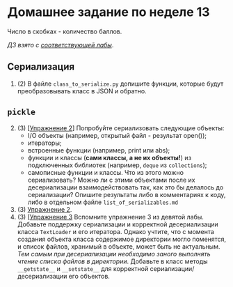 # Домашнее задание по неделе 13
Число в скобках - количество баллов.

_ДЗ взято с [соответствующей лабы](http://cs.mipt.ru/advanced_python/lessons/lab13.html)_.

## Сериализация
1. (2) В файле `class_to_serialize.py` допишите функции, которые будут преобразовывать класс в JSON и обратно.

## `pickle`
2. (3) [[Упражнение 2](http://cs.mipt.ru/advanced_python/lessons/lab13.html#o1)] Попробуйте сериализовать следующие объекты:
    - I/O объекты (например, открытый файл - результат open());
    - итераторы;
    - встроенные функции (например, print или abs);
    - функции и классы (**сами классы, а не их объекты!**) из подключенных библиотек (например, `deque` из `collections`);
    - самописные функции и классы.
Что из этого можно сериализовать?
Можно ли с этими объектами после их десериализации взаимодействовать так, как это бы делалось до сериализации?
Опишите результаты либо в комментариях к коду, либо в отдельном файле `list_of_serializables.md`
3. (3) [Упражнение 2](http://cs.mipt.ru/advanced_python/lessons/lab13.html#o2).
4. (3) [[Упражнение 3](http://cs.mipt.ru/advanced_python/lessons/lab13.html#o3) 
Вспомните упражнение 3 из девятой лабы.
Добавьте поддержку сериализации и корректной десериализации класса `TextLoader` и его итератора.
Однако учтите, что с момента создания объекта класса содержимое директории могло поменятся, и список файлов, хранимый в объекте, может быть не актуальным.
_Тем самым при десериализации необходимо заного выполнять чтение списка файлов в директории_.
Добавьте в класс методы `__getstate__` и `__setstate__` для корректной сериализации/десериализации его объектов.
